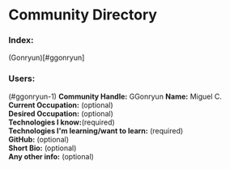 # Community Directory
### Index:
(Gonryun)[#ggonryun]


### Users:
(#ggonryun-1)
__Community Handle:__ GGonryun
__Name:__ Miguel C.  
__Current Occupation:__ (optional)  
__Desired Occupation:__ (optional)  
__Technologies I know:__(required)  
__Technologies I'm learning/want to learn:__ (required)  
__GitHub:__ (optional)  
__Short Bio:__ (optional)  
__Any other info:__ (optional)  

